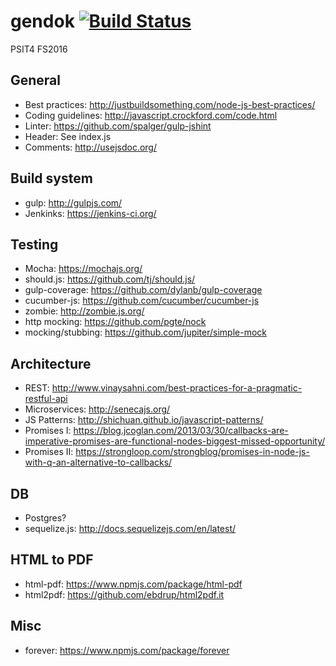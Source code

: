 gendok [![Build Status](http://srv-lab-t-838.zhaw.ch:8080/buildStatus/icon?job=gendok-test)](http://srv-lab-t-794.zhaw.ch:8080/job/gendok-test/)
============

PSIT4 FS2016

General
-------

- Best practices: http://justbuildsomething.com/node-js-best-practices/
- Coding guidelines: http://javascript.crockford.com/code.html
- Linter: https://github.com/spalger/gulp-jshint
- Header: See index.js
- Comments: http://usejsdoc.org/

Build system
------------

- gulp: http://gulpjs.com/
- Jenkinks: https://jenkins-ci.org/

Testing
-------

- Mocha: https://mochajs.org/
- should.js: https://github.com/tj/should.js/
- gulp-coverage: https://github.com/dylanb/gulp-coverage
- cucumber-js: https://github.com/cucumber/cucumber-js
- zombie: http://zombie.js.org/
- http mocking: https://github.com/pgte/nock
- mocking/stubbing: https://github.com/jupiter/simple-mock

Architecture
------------

- REST: http://www.vinaysahni.com/best-practices-for-a-pragmatic-restful-api
- Microservices: http://senecajs.org/
- JS Patterns: http://shichuan.github.io/javascript-patterns/
- Promises I: https://blog.jcoglan.com/2013/03/30/callbacks-are-imperative-promises-are-functional-nodes-biggest-missed-opportunity/
- Promises II: https://strongloop.com/strongblog/promises-in-node-js-with-q-an-alternative-to-callbacks/

DB
--

- Postgres?
- sequelize.js: http://docs.sequelizejs.com/en/latest/

HTML to PDF
-----------

- html-pdf: https://www.npmjs.com/package/html-pdf
- html2pdf: https://github.com/ebdrup/html2pdf.it

Misc
----

- forever: https://www.npmjs.com/package/forever
